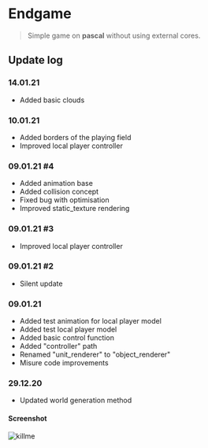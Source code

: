 # Endgame
> Simple game on **pascal** without using external cores.

## Update log

### 14.01.21
- Added basic clouds

### 10.01.21
- Added borders of the playing field
- Improved local player controller

### 09.01.21 #4
- Added animation base
- Added collision conсept
- Fixed bug with optimisation
- Improved static_texture rendering

### 09.01.21 #3
- Improved local player controller

### 09.01.21 #2
- Silent update

### 09.01.21
- Added test animation for local player model
- Added test local player model
- Added basic control function
- Added "controller" path 
- Renamed "unit_renderer" to "object_renderer"
- Misure code improvements

### 29.12.20
- Updated world generation method

#### Screenshot
![killme](https://sun9-71.userapi.com/impf/R7DtVPZ_nI0X0XHIdV1g-Y9PbYCNOhYA7Lqy9g/wjDD3T7JEQE.jpg?size=745x386&quality=96&proxy=1&sign=f15925407aacf048d158ce647be7a7df&type=album)
